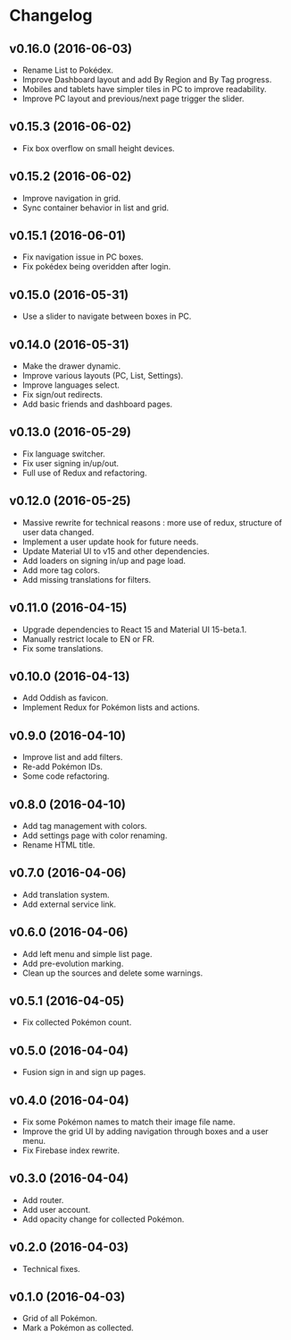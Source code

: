 Changelog
=========

## v0.16.0 (2016-06-03)

- Rename List to Pokédex.
- Improve Dashboard layout and add By Region and By Tag progress.
- Mobiles and tablets have simpler tiles in PC to improve readability.
- Improve PC layout and previous/next page trigger the slider. 

## v0.15.3 (2016-06-02)

- Fix box overflow on small height devices.

## v0.15.2 (2016-06-02)

- Improve navigation in grid.
- Sync container behavior in list and grid.

## v0.15.1 (2016-06-01)

- Fix navigation issue in PC boxes.
- Fix pokédex being overidden after login.

## v0.15.0 (2016-05-31)

- Use a slider to navigate between boxes in PC.

## v0.14.0 (2016-05-31)

- Make the drawer dynamic.
- Improve various layouts (PC, List, Settings).
- Improve languages select.
- Fix sign/out redirects.
- Add basic friends and dashboard pages.

## v0.13.0 (2016-05-29)

- Fix language switcher.
- Fix user signing in/up/out.
- Full use of Redux and refactoring.

## v0.12.0 (2016-05-25)

- Massive rewrite for technical reasons : more use of redux, structure of user data changed.
- Implement a user update hook for future needs.
- Update Material UI to v15 and other dependencies.
- Add loaders on signing in/up and page load.
- Add more tag colors.
- Add missing translations for filters.

## v0.11.0 (2016-04-15)

- Upgrade dependencies to React 15 and Material UI 15-beta.1.
- Manually restrict locale to EN or FR.
- Fix some translations.

## v0.10.0 (2016-04-13)

- Add Oddish as favicon.
- Implement Redux for Pokémon lists and actions.

## v0.9.0 (2016-04-10)

- Improve list and add filters.
- Re-add Pokémon IDs.
- Some code refactoring.

## v0.8.0 (2016-04-10)

- Add tag management with colors.
- Add settings page with color renaming.
- Rename HTML title.

## v0.7.0 (2016-04-06)

- Add translation system.
- Add external service link.

## v0.6.0 (2016-04-06)

- Add left menu and simple list page.
- Add pre-evolution marking.
- Clean up the sources and delete some warnings.

## v0.5.1 (2016-04-05)

- Fix collected Pokémon count.

## v0.5.0 (2016-04-04)

- Fusion sign in and sign up pages.

## v0.4.0 (2016-04-04)

- Fix some Pokémon names to match their image file name.
- Improve the grid UI by adding navigation through boxes and a user menu.
- Fix Firebase index rewrite.

## v0.3.0 (2016-04-04)

- Add router.
- Add user account.
- Add opacity change for collected Pokémon.

## v0.2.0 (2016-04-03)

- Technical fixes.

## v0.1.0 (2016-04-03)

- Grid of all Pokémon.
- Mark a Pokémon as collected.
